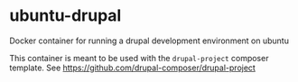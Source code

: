 # ubuntu-drupal
Docker container for running a drupal development environment on ubuntu

This container is meant to be used with the `drupal-project` composer template. See https://github.com/drupal-composer/drupal-project

